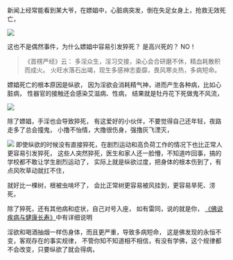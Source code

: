 新闻上经常能看到某大爷，在嫖娼中，心脏病突发，倒在失足女身上，抢救无效死亡，

![](images/微信图片_20220415181411.png)

这也不是偶然事件，为什么嫖娼中容易引发猝死？
是高兴死的？
NO！

> 《首楞严经》云： 
> 多淫众生，淫习交接，染心会合研磨不休，精血耗散积而成火。 
> 火旺水落石出竭，现生多感神志委靡，畏风寒炎热，多病短命。

嫖娼死亡的根本原因是纵欲，
因为淫欲会消耗精气神，进而产生各种病，比如心脏病，
性器官的接触还会感染艾滋病、性病，
结果就是牡丹花下死做鬼不风流，

![](images/微信图片_20220415182442.png)

除了嫖娼，手淫也会导致猝死，
有这爱好的小伙伴，不要觉得自己还年轻，夜路走多了总会撞鬼，
小撸不怡情，大撸很伤身，强撸灰飞湮灭，

![](images/微信图片_20220415182554.png)
即使纵欲的时候没有直接猝死，在剧烈运动和高负荷工作的情况下也比正常人更容易引发猝死，
这些人突然猝死，医生和家人还一脸懵，不知道咋回事，搞的学校都不敢让学生剧烈运动了，
实际上就是纵欲过度，把身体的根本伤到了，有点风吹草动就扛不住，

就好比一棵树，根被虫啃坏了，
会比正常树更容易被风挂到，更容易旱死、涝死，

除了猝死，还有其他病和症状，自己对号入座，
如有雷同，说的就是你，
[《佛说疾病与健康长寿》](https://www.kancloud.cn/luojiangtao/foshuojiankang)中有详细说明

淫欲和喝酒抽烟一样伤身体，而且更严重，导致多病短命，
这是佛发现的永恒不变，客观存在的事实规律，
不管你知不知道相不相信，有没有学佛，这个规律都不会改变，只要纵欲了就会得病，

